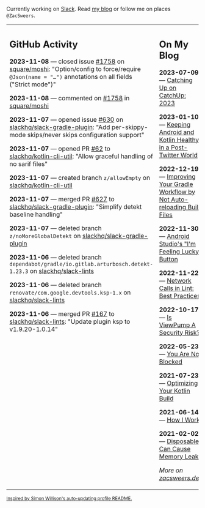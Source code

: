 Currently working on [Slack](https://slack.com/). Read [my blog](https://zacsweers.dev/) or follow me on places `@ZacSweers`.

<table><tr><td valign="top" width="60%">

## GitHub Activity
<!-- githubActivity starts -->
**2023-11-08** — closed issue [#1758](https://github.com/square/moshi/issues/1758) on [square/moshi](https://github.com/square/moshi): "Option/config to force/require `@Json(name = "…")` annotations on all fields ("Strict mode")"

**2023-11-08** — commented on [#1758](https://github.com/square/moshi/issues/1758#issuecomment-1801981727) in [square/moshi](https://github.com/square/moshi)

**2023-11-07** — opened issue [#630](https://github.com/slackhq/slack-gradle-plugin/issues/630) on [slackhq/slack-gradle-plugin](https://github.com/slackhq/slack-gradle-plugin): "Add per-skippy-mode skips/never skips configuration support"

**2023-11-07** — opened PR [#62](https://github.com/slackhq/kotlin-cli-util/pull/62) to [slackhq/kotlin-cli-util](https://github.com/slackhq/kotlin-cli-util): "Allow graceful handling of no sarif files"

**2023-11-07** — created branch `z/allowEmpty` on [slackhq/kotlin-cli-util](https://github.com/slackhq/kotlin-cli-util)

**2023-11-07** — merged PR [#627](https://github.com/slackhq/slack-gradle-plugin/pull/627) to [slackhq/slack-gradle-plugin](https://github.com/slackhq/slack-gradle-plugin): "Simplify detekt baseline handling"

**2023-11-07** — deleted branch `z/noMoreGlobalDetekt` on [slackhq/slack-gradle-plugin](https://github.com/slackhq/slack-gradle-plugin)

**2023-11-06** — deleted branch `dependabot/gradle/io.gitlab.arturbosch.detekt-1.23.3` on [slackhq/slack-lints](https://github.com/slackhq/slack-lints)

**2023-11-06** — deleted branch `renovate/com.google.devtools.ksp-1.x` on [slackhq/slack-lints](https://github.com/slackhq/slack-lints)

**2023-11-06** — merged PR [#167](https://github.com/slackhq/slack-lints/pull/167) to [slackhq/slack-lints](https://github.com/slackhq/slack-lints): "Update plugin ksp to v1.9.20-1.0.14"
<!-- githubActivity ends -->
</td><td valign="top" width="40%">

## On My Blog
<!-- blog starts -->
**2023-07-09** — [Catching Up on CatchUp: 2023](https://www.zacsweers.dev/catching-up-on-catchup-2023/)

**2023-01-10** — [Keeping Android and Kotlin Healthy in a Post-Twitter World](https://www.zacsweers.dev/keeping-android-healthy/)

**2022-12-19** — [Improving Your Gradle Workflow by Not Auto-reloading Build Files](https://www.zacsweers.dev/improving-your-workflow-by-not-auto-reloading-build-files/)

**2022-11-30** — [Android Studio's "I'm Feeling Lucky" Button](https://www.zacsweers.dev/android-studios-im-feeling-lucky-button/)

**2022-11-22** — [Network Calls in Lint: Best Practices](https://www.zacsweers.dev/network-calls-in-lint-best-practices/)

**2022-10-17** — [Is ViewPump A Security Risk?](https://www.zacsweers.dev/is-viewpump-a-security-risk/)

**2022-05-23** — [You Are Not Blocked](https://www.zacsweers.dev/you-are-not-blocked/)

**2021-07-23** — [Optimizing Your Kotlin Build](https://www.zacsweers.dev/optimizing-your-kotlin-build/)

**2021-06-14** — [How I Work](https://www.zacsweers.dev/how-i-work/)

**2021-02-02** — [Disposables Can Cause Memory Leaks](https://www.zacsweers.dev/disposables-can-cause-memory-leaks/)
<!-- blog ends -->
_More on [zacsweers.dev](https://zacsweers.dev/)_
</td></tr></table>

<sub><a href="https://simonwillison.net/2020/Jul/10/self-updating-profile-readme/">Inspired by Simon Willison's auto-updating profile README.</a></sub>